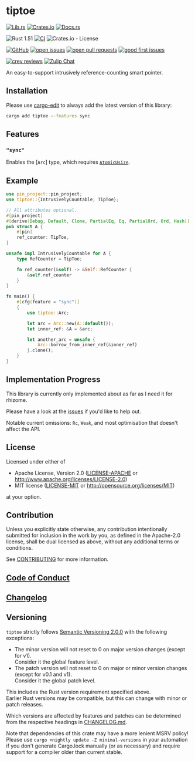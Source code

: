 # tiptoe

[![Lib.rs](https://img.shields.io/badge/Lib.rs-*-84f)](https://lib.rs/crates/tiptoe)
[![Crates.io](https://img.shields.io/crates/v/tiptoe)](https://crates.io/crates/tiptoe)
[![Docs.rs](https://docs.rs/tiptoe/badge.svg)](https://docs.rs/tiptoe)

![Rust 1.51](https://img.shields.io/static/v1?logo=Rust&label=&message=1.51&color=grey)
[![CI](https://github.com/Tamschi/tiptoe/workflows/CI/badge.svg?branch=unstable)](https://github.com/Tamschi/tiptoe/actions?query=workflow%3ACI+branch%3Aunstable)
![Crates.io - License](https://img.shields.io/crates/l/tiptoe/0.0.2)

[![GitHub](https://img.shields.io/static/v1?logo=GitHub&label=&message=%20&color=grey)](https://github.com/Tamschi/tiptoe)
[![open issues](https://img.shields.io/github/issues-raw/Tamschi/tiptoe)](https://github.com/Tamschi/tiptoe/issues)
[![open pull requests](https://img.shields.io/github/issues-pr-raw/Tamschi/tiptoe)](https://github.com/Tamschi/tiptoe/pulls)
[![good first issues](https://img.shields.io/github/issues-raw/Tamschi/tiptoe/good%20first%20issue?label=good+first+issues)](https://github.com/Tamschi/tiptoe/contribute)

[![crev reviews](https://web.crev.dev/rust-reviews/badge/crev_count/tiptoe.svg)](https://web.crev.dev/rust-reviews/crate/tiptoe/)
[![Zulip Chat](https://img.shields.io/endpoint?label=chat&url=https%3A%2F%2Fiteration-square-automation.schichler.dev%2F.netlify%2Ffunctions%2Fstream_subscribers_shield%3Fstream%3Dproject%252Ftiptoe)](https://iteration-square.schichler.dev/#narrow/stream/project.2Ftiptoe)

An easy-to-support intrusively reference-counting smart pointer.

<!-- TODO: \rs. Implement once non-generically for both `Arc` and `Rc`, no overhead. -->

## Installation

Please use [cargo-edit](https://crates.io/crates/cargo-edit) to always add the latest version of this library:

```cmd
cargo add tiptoe --features sync
```

## Features

### `"sync"`

Enables the [`Arc`] type, which requires [`AtomicUsize`](https://doc.rust-lang.org/stable/core/sync/atomic/struct.AtomicUsize.html).

## Example

```rust
use pin_project::pin_project;
use tiptoe::{IntrusivelyCountable, TipToe};

// All attributes optional.
#[pin_project]
#[derive(Debug, Default, Clone, PartialEq, Eq, PartialOrd, Ord, Hash)]
pub struct A {
    #[pin]
    ref_counter: TipToe,
}

unsafe impl IntrusivelyCountable for A {
    type RefCounter = TipToe;

    fn ref_counter(&self) -> &Self::RefCounter {
        &self.ref_counter
    }
}

fn main() {
    #[cfg(feature = "sync")]
    {
        use tiptoe::Arc;

        let arc = Arc::new(A::default());
        let inner_ref: &A = &arc;

        let another_arc = unsafe {
            Arc::borrow_from_inner_ref(&inner_ref)
        }.clone();
    }
}
```

## Implementation Progress

This library is currently only implemented about as far as I need it for rhizome.

Please have a look at the [issues](https://github.com/Tamschi/tiptoe/issues) if you'd like to help out.

Notable current omissions: `Rc`, `Weak`, and most optimisation that doesn't affect the API.

## License

Licensed under either of

- Apache License, Version 2.0
   ([LICENSE-APACHE](LICENSE-APACHE) or <http://www.apache.org/licenses/LICENSE-2.0>)
- MIT license
   ([LICENSE-MIT](LICENSE-MIT) or <http://opensource.org/licenses/MIT>)

at your option.

## Contribution

Unless you explicitly state otherwise, any contribution intentionally submitted
for inclusion in the work by you, as defined in the Apache-2.0 license, shall be
dual licensed as above, without any additional terms or conditions.

See [CONTRIBUTING](CONTRIBUTING.md) for more information.

## [Code of Conduct](CODE_OF_CONDUCT.md)

## [Changelog](CHANGELOG.md)

## Versioning

`tiptoe` strictly follows [Semantic Versioning 2.0.0](https://semver.org/spec/v2.0.0.html) with the following exceptions:

- The minor version will not reset to 0 on major version changes (except for v1).  
Consider it the global feature level.
- The patch version will not reset to 0 on major or minor version changes (except for v0.1 and v1).  
Consider it the global patch level.

This includes the Rust version requirement specified above.  
Earlier Rust versions may be compatible, but this can change with minor or patch releases.

Which versions are affected by features and patches can be determined from the respective headings in [CHANGELOG.md](CHANGELOG.md).

Note that dependencies of this crate may have a more lenient MSRV policy!
Please use `cargo +nightly update -Z minimal-versions` in your automation if you don't generate Cargo.lock manually (or as necessary) and require support for a compiler older than current stable.
